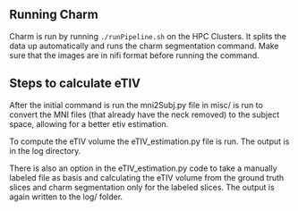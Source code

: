 ## Running Charm

Charm is run by running `./runPipeline.sh` on the HPC Clusters. It splits the data up automatically and runs the charm segmentation command. Make sure that the images are in nifi format before running the command. 

## Steps to calculate eTIV

After the initial command is run the mni2Subj.py file in misc/ is run to convert the MNI files (that already have the neck removed) to the subject space, allowing for a better etiv estimation.

To compute the eTIV volume the eTIV_estimation.py file is run. The output is in the log directory.

There is also an option in the eTIV_estimation.py code to take a manually labeled file as basis and calculating the eTIV volume from the ground truth slices and charm segmentation only for the labeled slices. The output is again written to the log/ folder.